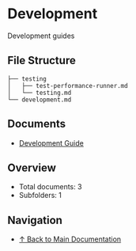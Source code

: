# Development

Development guides

## File Structure

```
├── testing
│   ├── test-performance-runner.md
│   └── testing.md
└── development.md
```

## Documents

- [Development Guide](./development.md)

## Overview

- Total documents: 3
- Subfolders: 1

## Navigation

- [↑ Back to Main Documentation](../)
